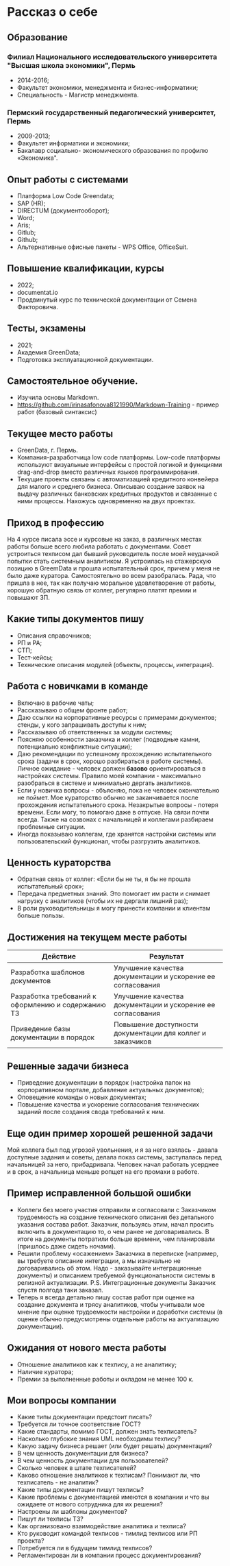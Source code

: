 # Рассказ о себе
## Образование
### Филиал Национального исследовательского университета "Высшая школа экономики", Пермь
* 2014-2016;
* Факультет экономики, менеджмента и бизнес-информатики;
* Специальность - Магистр менеджмента.
### Пермский государственный педагогический университет, Пермь
* 2009-2013;
* Факультет информатики и экономики;
* Бакалавр социально- экономического образования по профилю «Экономика".

## Опыт работы с системами
* Платформа Low Code Greendata;
* SAP (HR);
* DIRECTUM (документооборот);
* Word;
* Aris;
* Gitlub;
* Github;
* Альтернативные офисные пакеты - WPS Office, OfficeSuit. 

## Повышение квалификации, курсы
* 2022; 
* documentat.io
* Продвинутый курс по технической документации от Семена Факторовича. 

## Тесты, экзамены
* 2021;
* Академия GreenData;
* Подготовка эксплуатационной документации. 

## Самостоятельное обучение.
* Изучила основы Markdown. 
* https://github.com/irinasafonova8121990/Markdown-Training - пример работ (базовый синтаксис)

## Текущее место работы
* GreenData, г. Пермь. 
* Компания-разработчица low code платформы. Low-code платформы используют визуальные интерфейсы с простой логикой и функциями drag-and-drop вместо различных языков программирования.
* Текущие проекты связаны с автоматизацией кредитного конвейера для малого и среднего бизнеса. Описываю создание заявок на выдачу различных банковских кредитных продуктов и связанные с ними процессы. Нахожусь одновременно на двух проектах. 

## Приход в профессию
На 4 курсе писала эссе и курсовые на заказ, в различных местах работы больше всего любила работать с документами. Совет устроиться техписом дал бывший руководитель после моей неудачной попытки стать cистемным аналитиком. Я устроилась на стажерскую позицию в GreemData и прошла испытательный срок, причем у меня не было даже куратора. Самостоятельно во всем разобралась. Рада, что пришла в нее, так как получаю моральное удовлетворение от работы, хорошую обратную связь от коллег, регулярно платят премии и повышают ЗП. 

## Какие типы документов пишу
* Описания справочников;
* РП и РА;
* СТП;
* Тест-кейсы;
* Технические описания модулей (объекты, процессы, интеграция). 

## Работа с новичками в команде
* Включаю в рабочие чаты;
* Рассказываю о общем фронте работ; 
* Даю ссылки на корпоративные ресурсы с примерами документов; стенды, у кого запрашивать доступы к ним;
* Рассказываю об ответственных за модули системы;
* Поясняю особенности заказчика и коллег (подводные камни, потенциально конфликтные ситуации);
* Даю рекомендации по успешному прохождению испытательного срока (задачи в срок, хорошо разбираться в работе системы). Личное ожидание - человек должен __базово__ ориентироваться в настройках системы. Правило моей компании - максимально разобраться в системе и минимально дергать аналитиков. 
* Если у новичка вопросы - объясняю, пока не человек окончательно не поймет. Мое кураторство обычно не заканчивается после прохождения испытательного срока. Незакрытые вопросы - потеря времени. Если могу, то помогаю даже в отпуске. На связи почти всегда. Также на созвонах с начальницей и коллегами разбираем проблемные ситуации. 
* Иногда показываю коллегам, где хранятся настройки системы или пользовательский функционал, чтобы разгрузить аналитиков. 

## Ценность кураторства
* Обратная связь от коллег: «Если бы не ты, я бы не прошла испытательный срок»;
* Передача предметных знаний.  Это помогает им расти и снимает нагрузку с аналитиков (чтобы их не дергали лишний раз);
* В роли руководительницы я могу принести компании и клиентам больше пользы. 

## Достижения на текущем месте работы
|Действие        |    Результат                                                                                             |
| -------------                             |     -------------                                                             |
|  Разработка шаблонов документов           |     Улучшение качества документации и ускорение ее согласования               |
|  Разработка требований к оформлению и содержанию ТЗ               |     Улучшение качества документации и ускорение ее согласования                                                             
| Приведение базы документации в порядок    |      Повышение доступности документации для коллег и заказчиков               |

## Решенные задачи бизнеса
* Приведение документации в порядок (настройка папок на корпоративном портале, добавление актуальных документов);
* Оповещение команды о новых документах;
* Повышение качества и ускорение согласования технических заданий после создания свода требований к ним. 

## Еще один пример хорошей решенной задачи
Мой коллега был под угрозой увольнения, и я за него взялась - давала доступные задания и советы, делала показ системы, заступалась перед начальницей за него, прибадривала. Человек начал работать усерднее и в срок, а начальница меньше ропщет на его промахи в работе. 

## Пример исправленной большой ошибки
* Коллеги без моего участия отправили и согласовали с Заказчиком трудоемкость на создание  технического описания без детального указания состава работ. Заказчик,  пользуясь этим, начал просить включить в документацию то, о чем ранее не договаривались. В итоге на документы потратили больше времени, чем планировали (пришлось даже сидеть ночами). 
* Решили проблему «осажением» Заказчика в переписке (например, вы требуете описание интеграции, а мы изначально не договаривались об этом. Надо - заказывайте интеграционные документы) и описанием требуемой функциональности системы в релизной актуализации. P.S. Интеграционные документы Заказчик спустя полгода таки заказал. 
* Теперь я всегда детально пишу  состав работ при оценке на создание документа и трясу аналитиков, чтобы учитывали мое мнение при оценке трудоемкости настройки и доработки системы (в оценке обычно предусмотрены отдельные работы на актуализацию документации). 

## Ожидания от нового места работы
* Отношение аналитиков как к техпису, а не аналитику;
* Наличие куратора;
* Премии за выполненные работы и окладом не менее 100 к.  

## Мои вопросы компании

* Какие типы документации предстоит писать?
* Требуется ли точное соответствие ГОСТ?
* Какие стандарты, помимо ГОСТ, должен знать техписатель?
* Насколько глубокие знания UML необходимы техпису?
* Какую задачу бизнеса решает (или будет решать) документация?
* В чем ценность документации для бизнеса?
* В чем ценность документации для пользователей?
* Сколько человек в штате техписателей?
* Каково отношение аналитиков к техписам? Понимают ли, что техписатель - не аналитик?
* Какие типы документации пишут техписы?
* Какие проблемы с документацией имеются в компании и что вы ожидаете от нового сотрудника для их решения?
* Настроены ли шаблоны документов?
* Пишут ли техписы ТЗ?
* Как организовано взаимодействие аналитика и техписа?
* Кто руководит командой техписов - тимлид техписов или РП проекта?
* Потребуется ли в будущем тимлид техписов?
* Регламентирован ли в компании процесс документирования?
